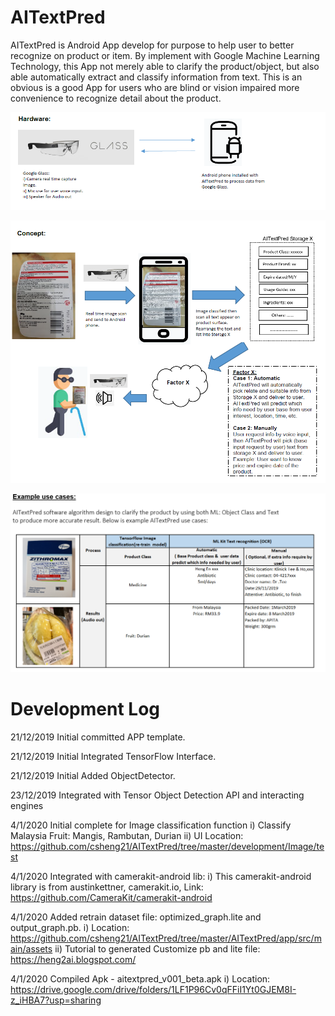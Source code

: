 # AITextPred
AITextPred is Android App develop for purpose to help user to better recognize on product or item.  By implement with Google Machine Learning Technology, this App not merely able to clarify the product/object, but also able automatically extract and classify information from text. This is an obvious is a good App for users who are blind or vision impaired more convenience to recognize detail about the product.

![Hardware](https://github.com/csheng21/AITextPred/blob/master/1_Hardware_Image.PNG)

![Concept](https://github.com/csheng21/AITextPred/blob/master/2_Concept_Image.PNG)

![UseCase](https://github.com/csheng21/AITextPred/blob/master/3_usecase_Image_edit.PNG)

# Development Log
21/12/2019  Initial committed APP template.

21/12/2019  Initial Integrated TensorFlow Interface.

21/12/2019  Initial Added ObjectDetector.

23/12/2019 Integrated with Tensor Object Detection API and interacting engines

4/1/2020 Initial complete for Image classification function
             i) Classify Malaysia Fruit: Mangis, Rambutan, Durian 
             ii) UI Location: https://github.com/csheng21/AITextPred/tree/master/development/Image/test
             
4/1/2020  Integrated with camerakit-android lib:
              i) This camerakit-android library is from austinkettner, camerakit.io, Link: https://github.com/CameraKit/camerakit-android
              
4/1/2020 Added retrain dataset file: optimized_graph.lite and output_graph.pb.
           i) Location: https://github.com/csheng21/AITextPred/tree/master/AITextPred/app/src/main/assets
           ii) Tutorial to generated Customize pb and lite file: https://heng2ai.blogspot.com/
           
4/1/2020  Compiled Apk - aitextpred_v001_beta.apk
             i) Location: https://drive.google.com/drive/folders/1LF1P96Cv0qFFiI1Yt0GJEM8I-z_iHBA7?usp=sharing 
 
